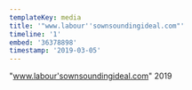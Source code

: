 ```yaml
---
templateKey: media
title: '"www.labour''sownsoundingideal.com"'
timeline: '1'
embed: '36378898'
timestamp: '2019-03-05'
---
```

"www.labour'sownsoundingideal.com" 2019
